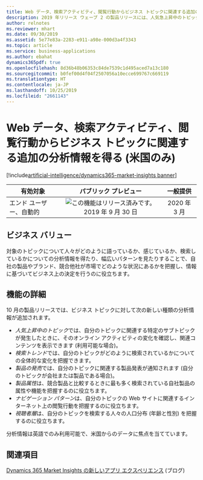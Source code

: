 ```yaml
---
title: Web データ、検索アクティビティ、閲覧行動からビジネス トピックに関連する追加の分析情報を得る (米国のみ)
description: 2019 年リリース ウェーブ 2 の製品リリースには、人気急上昇中のトピック、検索トレンド、製品発売ニュース、最も話題になっている製品属性、コンテンツへのナビゲート方法、視聴者層など、トピックを理解するのに役立ついくつかの新しい種類の分析情報が含まれています。
author: relnotes
ms.reviewer: mhart
ms.date: 09/30/2019
ms.assetid: 5e77e83a-2283-e911-a98e-000d3a4f3343
ms.topic: article
ms.service: business-applications
ms.author: ebahat
dynamics365pdf: true
ms.openlocfilehash: 8d36b48b06353c84de7539c1d495aced7a13c180
ms.sourcegitcommit: b0fef00d4f04f2507056a10ecce699767c669119
ms.translationtype: HT
ms.contentlocale: ja-JP
ms.lasthandoff: 10/25/2019
ms.locfileid: "2661143"
---
```

# <a name="get-additional-insights-related-to-business-topics-from-web-data-search-activity-and-browsing-behavior-us-only"></a>Web データ、検索アクティビティ、閲覧行動からビジネス トピックに関連する追加の分析情報を得る (米国のみ)
[!include[artificial-intelligence/dynamics365-market-insights banner](../includes/artificial-intelligence/dynamics365-market-insights.md)]

| 有効対象    |  パブリック プレビュー | 一般提供 | 
| ---------- | :----------: |:----------: |
|エンド ユーザー、自動的|![この機能はリリース済みです。](/dynamics365-release-plan/media/green-checkmark.png "この機能はリリース済みです。") 2019 年 9 月 30 日| 2020 年 3 月|


## <a name="business-value"></a>ビジネス バリュー
<!-- bv start -->
対象のトピックについて人々がどのように語っているか、感じているか、検索しているかについての分析情報を得たり、幅広いパターンを見たりすることで、自社の製品やブランド、競合他社が市場でどのような状況にあるかを把握し、情報に基づいてビジネス上の決定を行うのに役立ちます。
<!-- bv end -->



## <a name="feature-details"></a>機能の詳細
<!--feature detail start -->
10 月の製品リリースでは、ビジネス トピックに対して次の新しい種類の分析情報が追加されます。

-   *人気上昇中のトピック*では、自分のトピックに関連する特定のサブトピックが発生したときに、そのオンライン アクティビティの変化を確認し、関連コンテンツを表示できます (利用可能な場合)。
-   *検索トレンド*では、自分のトピックがどのように検索されているかについての全体的な変化を把握できます。
-   *製品の発売*では、自分のトピックに関連する製品発表が通知されます (自分のトピックが会社または製品である場合)。 
-   *製品属性*は、競合製品と比較するときに最も多く検索されている自社製品の属性や機能を把握するのに役立ちます。
-   *ナビゲーション パターン*は、自分のトピックの Web サイトに関連するインターネット上の閲覧行動を把握するのに役立ちます。 
-   *視聴者層*は、自分のトピックを検索する人々の人口分布 (年齢と性別) を把握するのに役立ちます。 

分析情報は英語でのみ利用可能で、米国からのデータに焦点を当てています。
<!--feature detail end -->










## <a name="see-also"></a>関連項目

[Dynamics 365 Market Insights の新しいアプリ エクスペリエンス](https://community.dynamics.com/365/aimarketinsights/b/marketinsightsteamblog/posts/introducing-a-new-app-experience-for-dynamics-365-market-insights) (ブログ)
